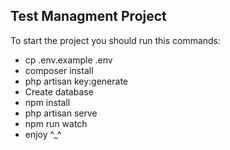 ## Test Managment Project

To start the project you should run this commands:

- cp .env.example .env
- composer install
- php artisan key:generate
- Create database
- npm install
- php artisan serve
- npm run watch
- enjoy ^_^
